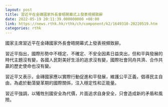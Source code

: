 ```yaml
---
layout: post
title: 習近平在金磚國家外長會晤開幕式上發表視頻致辭
date: 2022-05-19 20:11:39.000000000 +08:00
link: https://news.rthk.hk/rthk/ch/component/k2/1649310-20220519.htm
categories: rthk
---
```


國家主席習近平在金磚國家外長會晤開幕式上發表視頻致辭。

習近平指出，國際形勢中不穩定、不確定、不安全因素日益突出，但和平與發展的時代主題沒有變，各國人民對美好生活的追求沒有變，國際社會同舟共濟、合作共贏的歷史使命也沒有變。

習近平又表示，金磚國家應以實際行動促進和平發展，維護公平正義，倡導民主自由，為處於動蕩變革期的國際關係，注入穩定性和正能量。

習近平強調，以犧牲別國安全為代價，片面追求自身安全，只會造成新的矛盾和風險。
